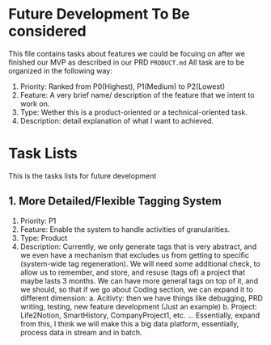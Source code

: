 # Future Development To Be considered
This file contains tasks about features we could be focuing on after we finished our MVP as described in our PRD `PRODUCT.md`
All task are to be organized in the following way:
1. Priority: Ranked from P0(Highest), P1(Medium) to P2(Lowest)
2. Feature: A very brief name/ description of the feature that we intent to work on.
3. Type: Wether this is a product-oriented or a technical-oriented task.
3. Description: detail explanation of what I want to achieved.

# Task Lists
This is the tasks lists for future development
## 1. More Detailed/Flexible Tagging System
1. Priority: P1
2. Feature: Enable the system to handle activities of granularities.
3. Type: Product
4. Description: Currently, we only generate tags that is very abstract, and we even have a mechanism that excludes us from getting to specific (system-wide tag regeneration). We will need some additional check, to allow us to remember, and store, and resuse (tags of) a project that maybe lasts 3 months. We can have more general tags on top of it, and we should, so that if we go about Coding section, we can expand it to different dimension:
    a. Acitivty: then we have things like debugging, PRD writing, testing, new feature development (Just an example)
    b. Project: Life2Notion, SmartHistory, CompanyProject1, etc.
    ...
Essentially, expand from this, I think we will make this a big data platform, essentially, process data in stream and in batch. 